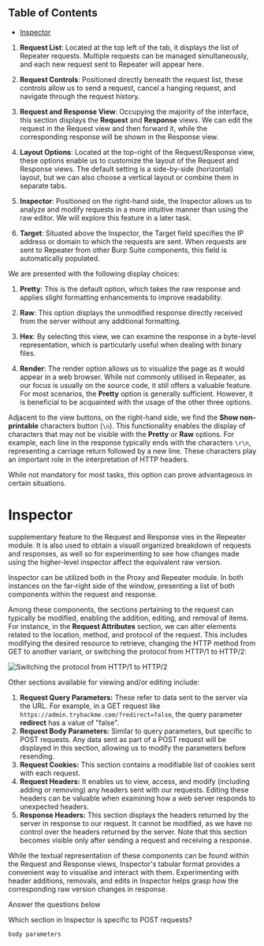 ## Table of Contents

- [Inspector](#inspector)

1. **Request List**: Located at the top left of the tab, it displays the list of Repeater requests. Multiple requests can be managed simultaneously, and each new request sent to Repeater will appear here.
    
2. **Request Controls**: Positioned directly beneath the request list, these controls allow us to send a request, cancel a hanging request, and navigate through the request history.
    
3. **Request and Response View**: Occupying the majority of the interface, this section displays the **Request** and **Response** views. We can edit the request in the Request view and then forward it, while the corresponding response will be shown in the Response view.
    
4. **Layout Options**: Located at the top-right of the Request/Response view, these options enable us to customize the layout of the Request and Response views. The default setting is a side-by-side (horizontal) layout, but we can also choose a vertical layout or combine them in separate tabs.
    
5. **Inspector**: Positioned on the right-hand side, the Inspector allows us to analyze and modify requests in a more intuitive manner than using the raw editor. We will explore this feature in a later task.
    
6. **Target**: Situated above the Inspector, the Target field specifies the IP address or domain to which the requests are sent. When requests are sent to Repeater from other Burp Suite components, this field is automatically populated.



We are presented with the following display choices:

1. **Pretty**: This is the default option, which takes the raw response and applies slight formatting enhancements to improve readability.
    
2. **Raw**: This option displays the unmodified response directly received from the server without any additional formatting.
    
3. **Hex**: By selecting this view, we can examine the response in a byte-level representation, which is particularly useful when dealing with binary files.
    
4. **Render**: The render option allows us to visualize the page as it would appear in a web browser. While not commonly utilised in Repeater, as our focus is usually on the source code, it still offers a valuable feature. For most scenarios, the **Pretty** option is generally sufficient. However, it is beneficial to be acquainted with the usage of the other three options.
    

Adjacent to the view buttons, on the right-hand side, we find the **Show non-printable** characters button (`\n`). This functionality enables the display of characters that may not be visible with the **Pretty** or **Raw** options. For example, each line in the response typically ends with the characters `\r\n`, representing a carriage return followed by a new line. These characters play an important role in the interpretation of HTTP headers.

While not mandatory for most tasks, this option can prove advantageous in certain situations.

# Inspector 
supplementary feature to the Request and Response vies in the Repeater module. It is also used to obtain a visuall organized breakdown of requests and responses, as well so for experimenting to see how changes made using the higher-level inspector affect the equivalent raw version. 


Inspector can be utilized both in the Proxy and Repeater module. In both instances on the far-right side of the window, presenting a list of both components within the request and response.

Among these components, the sections pertaining to the request can typically be modified, enabling the addition, editing, and removal of items. For instance, in the **Request Attributes** section, we can alter elements related to the location, method, and protocol of the request. This includes modifying the desired resource to retrieve, changing the HTTP method from GET to another variant, or switching the protocol from HTTP/1 to HTTP/2:

![Switching the protocol from HTTP/1 to HTTP/2](https://tryhackme-images.s3.amazonaws.com/user-uploads/5d9e176315f8850e719252ed/room-content/4f3a0f3714ceebbd6016e077369b48e8.png)

Other sections available for viewing and/or editing include:

1. **Request Query Parameters:** These refer to data sent to the server via the URL. For example, in a GET request like `https://admin.tryhackme.com/?redirect=false`, the query parameter **redirect** has a value of "false".
2. **Request Body Parameters:** Similar to query parameters, but specific to POST requests. Any data sent as part of a POST request will be displayed in this section, allowing us to modify the parameters before resending.
3. **Request Cookies:** This section contains a modifiable list of cookies sent with each request.
4. **Request Headers:** It enables us to view, access, and modify (including adding or removing) any headers sent with our requests. Editing these headers can be valuable when examining how a web server responds to unexpected headers.
5. **Response Headers:** This section displays the headers returned by the server in response to our request. It cannot be modified, as we have no control over the headers returned by the server. Note that this section becomes visible only after sending a request and receiving a response.

While the textual representation of these components can be found within the Request and Response views, Inspector's tabular format provides a convenient way to visualise and interact with them. Experimenting with header additions, removals, and edits in Inspector helps grasp how the corresponding raw version changes in response.

Answer the questions below

Which section in Inspector is specific to POST requests?

`body parameters`




























